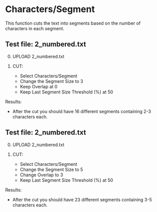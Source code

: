 # Characters/Segment

This function cuts the text into segments based on the number of characters in each segment.

## Test file: 2_numbered.txt

0. UPLOAD 2_numbered.txt

1. CUT: 

	- Select Characters/Segment
	- Change the Segment Size to 3
	- Keep Overlap at 0
	- Keep Last Segment Size Threshold (%) at 50

Results:
- After the cut you should have 16 different segments containing 2-3 characters each. 


## Test file: 2_numbered.txt

0. UPLOAD 2_numbered.txt

1. CUT: 

	- Select Characters/Segment
	- Change the Segment Size to 5
	- Change Overlap to 3
	- Keep Last Segment Size Threshold (%) at 50

Results:
- After the cut you should have 23 different segments containing 3-5 characters each. 
